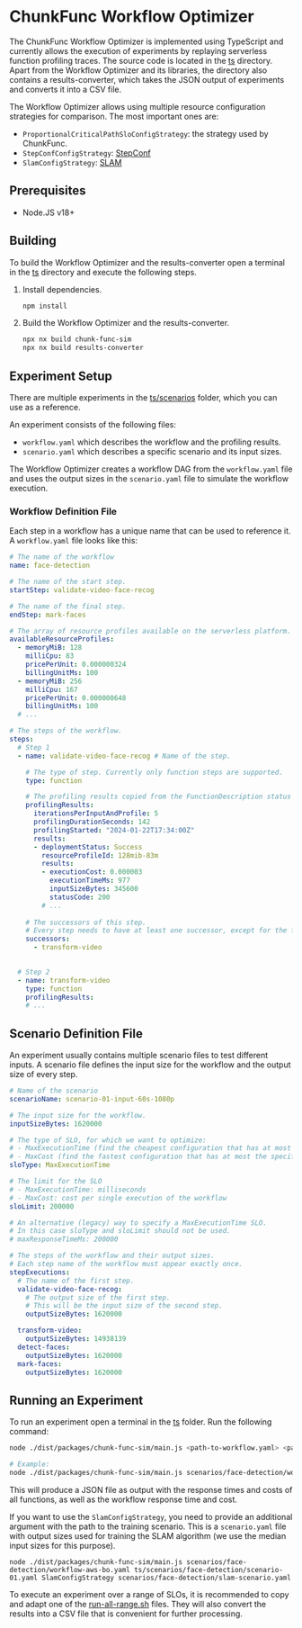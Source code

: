 # ChunkFunc Workflow Optimizer

The ChunkFunc Workflow Optimizer is implemented using TypeScript and currently allows the execution of experiments by replaying serverless function profiling traces.
The source code is located in the [ts](../ts) directory.
Apart from the Workflow Optimizer and its libraries, the directory also contains a results-converter, which takes the JSON output of experiments and converts it into a CSV file.

The Workflow Optimizer allows using multiple resource configuration strategies for comparison.
The most important ones are:

* `ProportionalCriticalPathSloConfigStrategy`: the strategy used by ChunkFunc.
* `StepConfConfigStrategy`: [StepConf](https://doi.org/10.1109/INFOCOM48880.2022.9796962)
* `SlamConfigStrategy`: [SLAM](https://doi.org/10.1109/CLOUD55607.2022.00019)


## Prerequisites

* Node.JS v18+



## Building

To build the Workflow Optimizer and the results-converter open a terminal in the [ts](../ts) directory and execute the following steps.

1. Install dependencies.

    ```sh
    npm install
    ```

2. Build the Workflow Optimizer and the results-converter.

    ```sh
    npx nx build chunk-func-sim
    npx nx build results-converter
    ```



## Experiment Setup

There are multiple experiments in the [ts/scenarios](../ts/scenarios) folder, which you can use as a reference.

An experiment consists of the following files:

* `workflow.yaml` which describes the workflow and the profiling results.
* `scenario.yaml` which describes a specific scenario and its input sizes.

The Workflow Optimizer creates a workflow DAG from the `workflow.yaml` file and uses the output sizes in the `scenario.yaml` file to simulate the workflow execution.

### Workflow Definition File

Each step in a workflow has a unique name that can be used to reference it.
A `workflow.yaml` file looks like this:

```YAML
# The name of the workflow
name: face-detection

# The name of the start step.
startStep: validate-video-face-recog

# The name of the final step.
endStep: mark-faces

# The array of resource profiles available on the serverless platform.
availableResourceProfiles:
  - memoryMiB: 128
    milliCpu: 83
    pricePerUnit: 0.000000324
    billingUnitMs: 100
  - memoryMiB: 256
    milliCpu: 167
    pricePerUnit: 0.000000648
    billingUnitMs: 100
  # ...

# The steps of the workflow.
steps:
  # Step 1
  - name: validate-video-face-recog # Name of the step.

    # The type of step. Currently only function steps are supported.
    type: function

    # The profiling results copied from the FunctionDescription status resource.
    profilingResults:
      iterationsPerInputAndProfile: 5
      profilingDurationSeconds: 142
      profilingStarted: "2024-01-22T17:34:00Z"
      results:
      - deploymentStatus: Success
        resourceProfileId: 128mib-83m
        results:
        - executionCost: 0.000003
          executionTimeMs: 977
          inputSizeBytes: 345600
          statusCode: 200
        # ...
    
    # The successors of this step.
    # Every step needs to have at least one successor, except for the final step.
    successors:
      - transform-video

    
  # Step 2
  - name: transform-video
    type: function
    profilingResults:
    # ...
```



## Scenario Definition File

An experiment usually contains multiple scenario files to test different inputs.
A scenario file defines the input size for the workflow and the output size of every step.

```YAML
# Name of the scenario
scenarioName: scenario-01-input-60s-1080p

# The input size for the workflow.
inputSizeBytes: 1620000

# The type of SLO, for which we want to optimize:
# - MaxExecutionTime (find the cheapest configuration that has at most the specified response time)
# - MaxCost (find the fastest configuration that has at most the specified cost)
sloType: MaxExecutionTime

# The limit for the SLO
# - MaxExecutionTime: milliseconds
# - MaxCost: cost per single execution of the workflow
sloLimit: 200000

# An alternative (legacy) way to specify a MaxExecutionTime SLO.
# In this case sloType and sloLimit should not be used.
# maxResponseTimeMs: 200000

# The steps of the workflow and their output sizes.
# Each step name of the workflow must appear exactly once.
stepExecutions:
  # The name of the first step.
  validate-video-face-recog:
    # The output size of the first step.
    # This will be the input size of the second step.
    outputSizeBytes: 1620000

  transform-video:
    outputSizeBytes: 14938139
  detect-faces:
    outputSizeBytes: 1620000
  mark-faces:
    outputSizeBytes: 1620000

```



## Running an Experiment

To run an experiment open a terminal in the [ts](../ts) folder.
Run the following command:

```sh
node ./dist/packages/chunk-func-sim/main.js <path-to-workflow.yaml> <path-to-scenario.yaml> <ResourceConfigurationStrategy>

# Example:
node ./dist/packages/chunk-func-sim/main.js scenarios/face-detection/workflow-aws-bo.yaml ts/scenarios/face-detection/scenario-01.yaml ProportionalCriticalPathSloConfigStrategy
```

This will produce a JSON file as output with the response times and costs of all functions, as well as the workflow response time and cost.

If you want to use the `SlamConfigStrategy`, you need to provide an additional argument with the path to the training scenario.
This is a `scenario.yaml` file with output sizes used for training the SLAM algorithm (we use the median input sizes for this purpose).

```
node ./dist/packages/chunk-func-sim/main.js scenarios/face-detection/workflow-aws-bo.yaml ts/scenarios/face-detection/scenario-01.yaml SlamConfigStrategy scenarios/face-detection/slam-scenario.yaml
```

To execute an experiment over a range of SLOs, it is recommended to copy and adapt one of the [run-all-range.sh](../ts/scenarios/face-detection/run-all-range.sh) files.
They will also convert the results into a CSV file that is convenient for further processing.
